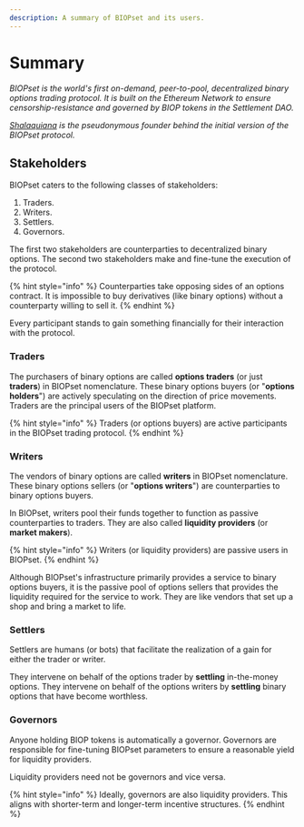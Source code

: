 ```yaml
---
description: A summary of BIOPset and its users.
---
```


# Summary

_BIOPset is the world's first on-demand, peer-to-pool, decentralized binary options trading protocol. It is built on the Ethereum Network to ensure censorship-resistance and governed by BIOP tokens in the Settlement DAO._

[_Shalaquiana_](https://twitter.com/shalaquiana) _is the pseudonymous founder behind the initial version of the BIOPset protocol._

## Stakeholders

BIOPset caters to the following classes of stakeholders:

1. Traders.
2. Writers.
3. Settlers.
4. Governors.

The first two stakeholders are counterparties to decentralized binary options. The second two stakeholders make and fine-tune the execution of the protocol.

{% hint style="info" %}
Counterparties take opposing sides of an options contract. It is impossible to buy derivatives \(like binary options\) without a counterparty willing to sell it.
{% endhint %}

Every participant stands to gain something financially for their interaction with the protocol.

### Traders

The purchasers of binary options are called **options traders** \(or just **traders**\) in BIOPset nomenclature. These binary options buyers \(or "**options holders**"\) are actively speculating on the direction of price movements. Traders are the principal users of the BIOPset platform.

{% hint style="info" %}
Traders \(or options buyers\) are active participants in the BIOPset trading protocol.
{% endhint %}

### Writers

The vendors of binary options are called **writers** in BIOPset nomenclature. These binary options sellers \(or "**options writers**"\) are counterparties to binary options buyers.

In BIOPset, writers pool their funds together to function as passive counterparties to traders. They are also called **liquidity providers** \(or **market makers**\).

{% hint style="info" %}
Writers \(or liquidity providers\) are passive users in BIOPset.
{% endhint %}

Although BIOPset's infrastructure primarily provides a service to binary options buyers, it is the passive pool of options sellers that provides the liquidity required for the service to work. They are like vendors that set up a shop and bring a market to life.

### Settlers

Settlers are humans \(or bots\) that facilitate the realization of a gain for either the trader or writer.

They intervene on behalf of the options trader by **settling** in-the-money options. They intervene on behalf of the options writers by **settling** binary options that have become worthless.

### Governors

Anyone holding BIOP tokens is automatically a governor. Governors are responsible for fine-tuning BIOPset parameters to ensure a reasonable yield for liquidity providers.

Liquidity providers need not be governors and vice versa.

{% hint style="info" %}
Ideally, governors are also liquidity providers. This aligns with shorter-term and longer-term incentive structures.
{% endhint %}


